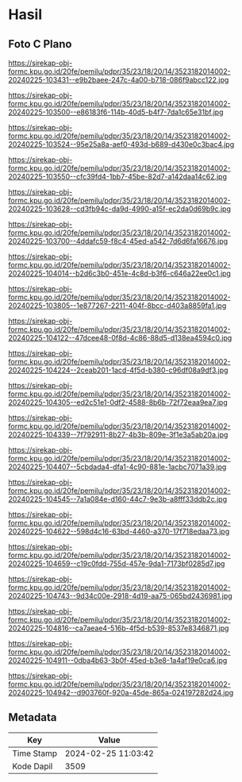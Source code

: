 # Hasil

## Foto C Plano

https://sirekap-obj-formc.kpu.go.id/20fe/pemilu/pdpr/35/23/18/20/14/3523182014002-20240225-103431--e9b2baee-247c-4a00-b718-086f9abcc122.jpg

https://sirekap-obj-formc.kpu.go.id/20fe/pemilu/pdpr/35/23/18/20/14/3523182014002-20240225-103500--e86183f6-114b-40d5-b4f7-7da1c65e31bf.jpg

https://sirekap-obj-formc.kpu.go.id/20fe/pemilu/pdpr/35/23/18/20/14/3523182014002-20240225-103524--95e25a8a-aef0-493d-b689-d430e0c3bac4.jpg

https://sirekap-obj-formc.kpu.go.id/20fe/pemilu/pdpr/35/23/18/20/14/3523182014002-20240225-103550--cfc39fd4-1bb7-45be-82d7-a142daa14c62.jpg

https://sirekap-obj-formc.kpu.go.id/20fe/pemilu/pdpr/35/23/18/20/14/3523182014002-20240225-103628--cd3fb94c-da9d-4990-a15f-ec2da0d69b9c.jpg

https://sirekap-obj-formc.kpu.go.id/20fe/pemilu/pdpr/35/23/18/20/14/3523182014002-20240225-103700--4ddafc59-f8c4-45ed-a542-7d6d6fa16676.jpg

https://sirekap-obj-formc.kpu.go.id/20fe/pemilu/pdpr/35/23/18/20/14/3523182014002-20240225-104014--b2d6c3b0-451e-4c8d-b3f6-c646a22ee0c1.jpg

https://sirekap-obj-formc.kpu.go.id/20fe/pemilu/pdpr/35/23/18/20/14/3523182014002-20240225-103805--1e877267-2211-404f-8bcc-d403a8859fa1.jpg

https://sirekap-obj-formc.kpu.go.id/20fe/pemilu/pdpr/35/23/18/20/14/3523182014002-20240225-104122--47dcee48-0f8d-4c86-88d5-d138ea4594c0.jpg

https://sirekap-obj-formc.kpu.go.id/20fe/pemilu/pdpr/35/23/18/20/14/3523182014002-20240225-104224--2ceab201-1acd-4f5d-b380-c96df08a9df3.jpg

https://sirekap-obj-formc.kpu.go.id/20fe/pemilu/pdpr/35/23/18/20/14/3523182014002-20240225-104305--ed2c51e1-0df2-4588-8b6b-72f72eaa9ea7.jpg

https://sirekap-obj-formc.kpu.go.id/20fe/pemilu/pdpr/35/23/18/20/14/3523182014002-20240225-104339--7f792911-8b27-4b3b-809e-3f1e3a5ab20a.jpg

https://sirekap-obj-formc.kpu.go.id/20fe/pemilu/pdpr/35/23/18/20/14/3523182014002-20240225-104407--5cbdada4-dfa1-4c90-881e-1acbc7071a39.jpg

https://sirekap-obj-formc.kpu.go.id/20fe/pemilu/pdpr/35/23/18/20/14/3523182014002-20240225-104545--7a1a084e-d160-44c7-9e3b-a8fff33ddb2c.jpg

https://sirekap-obj-formc.kpu.go.id/20fe/pemilu/pdpr/35/23/18/20/14/3523182014002-20240225-104622--598d4c16-63bd-4460-a370-17f718edaa73.jpg

https://sirekap-obj-formc.kpu.go.id/20fe/pemilu/pdpr/35/23/18/20/14/3523182014002-20240225-104659--c19c0fdd-755d-457e-9da1-7173bf0285d7.jpg

https://sirekap-obj-formc.kpu.go.id/20fe/pemilu/pdpr/35/23/18/20/14/3523182014002-20240225-104743--9d34c00e-2918-4d19-aa75-065bd2436981.jpg

https://sirekap-obj-formc.kpu.go.id/20fe/pemilu/pdpr/35/23/18/20/14/3523182014002-20240225-104816--ca7aeae4-516b-4f5d-b539-8537e8346871.jpg

https://sirekap-obj-formc.kpu.go.id/20fe/pemilu/pdpr/35/23/18/20/14/3523182014002-20240225-104911--0dba4b63-3b0f-45ed-b3e8-1a4af19e0ca6.jpg

https://sirekap-obj-formc.kpu.go.id/20fe/pemilu/pdpr/35/23/18/20/14/3523182014002-20240225-104942--d903760f-920a-45de-865a-024197282d24.jpg


## Metadata

| Key        | Value               |
| ---------- | ------------------- |
| Time Stamp | 2024-02-25 11:03:42 |
| Kode Dapil | 3509                |



